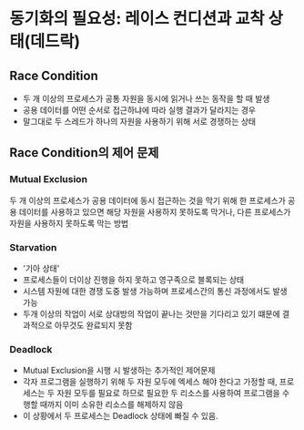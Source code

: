 # 동기화의 필요성: 레이스 컨디션과 교착 상태(데드락)

## Race Condition

- 두 개 이상의 프로세스가 공통 자원을 동시에 읽거나 쓰는 동작을 할 때 발생
- 공용 데이터를 어떤 순서로 접근하냐에 따라 실행 결과가 달라지는 경우
- 말그대로 두 스레드가 하나의 자원을 사용하기 위해 서로 경쟁하는 상태

## Race Condition의 제어 문제

### Mutual Exclusion

두 개 이상의 프로세스가 공용 데이터에 동시 접근하는 것을 막기 위해 한 프로세스가 공용 데이터를 사용하고 있으면 해당 자원을 사용하지 못하도록 막거나, 다른 프로세스가 자원을 사용하지 못하도록 막는 방법

### Starvation

- '기아 상태'
- 프로세스들이 더이상 진행을 하지 못하고 영구족으로 블록되는 상태
- 시스템 자원에 대한 경쟁 도중 발생 가능하며 프로세스간의 통신 과정에서도 발생 가능
- 두개 이상의 작업이 서로 상대방의 작업이 끝나는 것만을 기다리고 있기 떄문에 결과적으로 아무것도 완료되지 못함

### Deadlock

- Mutual Exclusion을 시행 시 발생하는 추가적인 제어문제
- 각자 프로그램을 실행하기 위해 두 자원 모두에 엑세스 해야 한다고 가정할 때, 프로세스는 두 자원 모두를 필요로 하므로 필요한 두 리소스를 사용하여 프로그램을 수행할 때까지 이미 소유한 리소스를 해제하지 않음
- 이 상황에서 두 프로세스는 Deadlock 상태에 빠질 수 있음.
